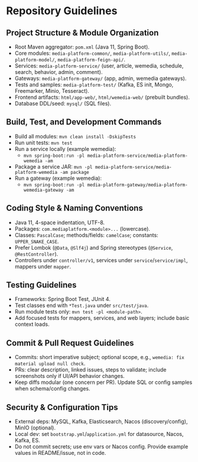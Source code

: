 # Repository Guidelines

## Project Structure & Module Organization
- Root Maven aggregator: `pom.xml` (Java 11, Spring Boot).
- Core modules: `media-platform-common/`, `media-platform-utils/`, `media-platform-model/`, `media-platform-feign-api/`.
- Services: `media-platform-service/` (user, article, wemedia, schedule, search, behavior, admin, comment).
- Gateways: `media-platform-gateway/` (app, admin, wemedia gateways).
- Tests and samples: `media-platform-test/` (Kafka, ES init, Mongo, Freemarker, Minio, Tesseract).
- Frontend artifacts: `html/app-web/`, `html/wemedia-web/` (prebuilt bundles).
- Database DDL/seed: `mysql/` (SQL files).

## Build, Test, and Development Commands
- Build all modules: `mvn clean install -DskipTests`
- Run unit tests: `mvn test`
- Run a service locally (example wemedia):
  - `mvn spring-boot:run -pl media-platform-service/media-platform-wemedia -am`
- Package a service JAR: `mvn -pl media-platform-service/media-platform-wemedia -am package`
- Run a gateway (example wemedia):
  - `mvn spring-boot:run -pl media-platform-gateway/media-platform-wemedia-gateway -am`

## Coding Style & Naming Conventions
- Java 11, 4-space indentation, UTF-8.
- Packages: `com.mediaplatform.<module>...` (lowercase).
- Classes: `PascalCase`; methods/fields: `camelCase`; constants: `UPPER_SNAKE_CASE`.
- Prefer Lombok (`@Data`, `@Slf4j`) and Spring stereotypes (`@Service`, `@RestController`).
- Controllers under `controller/v1`, services under `service`/`service/impl`, mappers under `mapper`.

## Testing Guidelines
- Frameworks: Spring Boot Test, JUnit 4.
- Test classes end with `*Test.java` under `src/test/java`.
- Run module tests only: `mvn test -pl <module-path>`.
- Add focused tests for mappers, services, and web layers; include basic context loads.

## Commit & Pull Request Guidelines
- Commits: short imperative subject; optional scope, e.g., `wemedia: fix material upload null check`.
- PRs: clear description, linked issues, steps to validate; include screenshots only if UI/API behavior changes.
- Keep diffs modular (one concern per PR). Update SQL or config samples when schema/config changes.

## Security & Configuration Tips
- External deps: MySQL, Kafka, Elasticsearch, Nacos (discovery/config), MinIO (optional).
- Local dev: set `bootstrap.yml`/`application.yml` for datasource, Nacos, Kafka, ES.
- Do not commit secrets; use env vars or Nacos config. Provide example values in README/issue, not in code.

